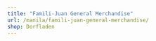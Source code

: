 ```yaml
---
title: "Famili-Juan General Merchandise"
url: /manila/famili-juan-general-merchandise/
shop: Dorfladen
---
```


